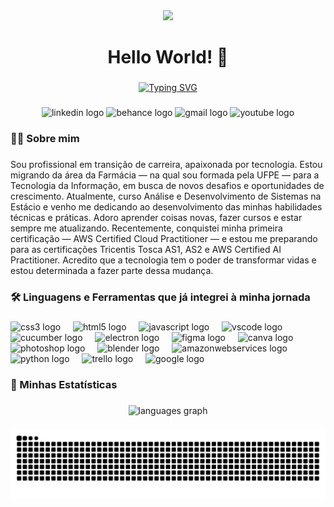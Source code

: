 <div align="center">
  <img height="200" src="https://media0.giphy.com/media/v1.Y2lkPTc5MGI3NjExeTlkb2xodHZ1am11M2MyZmdhbmRhODNzZTAyMGFuNTlqb2Zyb3JyYyZlcD12MV9pbnRlcm5hbF9naWZfYnlfaWQmY3Q9cw/lOfzwCwpbEBOu5e1ob/giphy.gif"  />
</div>

###

<h1 align="center">Hello World! 👋</h1>

###

<div style="text-align: center; margin-top: 20px;">
  <a href="https://git.io/typing-svg">
    <img src="https://readme-typing-svg.herokuapp.com?font=Fira+Code&pause=1000&center=true&width=435&lines=Eu+sou+Helo%C3%ADsa%2C+seja+bem-vindo(a)!" alt="Typing SVG" />
  </a>
</div>

###

<div align="center">
  <img src="https://img.shields.io/static/v1?message=LinkedIn&logo=linkedin&label=&color=0077B5&logoColor=white&labelColor=&style=for-the-badge" height="25" alt="linkedin logo"  />
  <img src="https://img.shields.io/static/v1?message=Behance&logo=behance&label=&color=1769ff&logoColor=white&labelColor=&style=for-the-badge" height="25" alt="behance logo"  />
  <img src="https://img.shields.io/static/v1?message=Gmail&logo=gmail&label=&color=D14836&logoColor=white&labelColor=&style=for-the-badge" height="25" alt="gmail logo"  />
  <img src="https://img.shields.io/static/v1?message=Youtube&logo=youtube&label=&color=FF0000&logoColor=white&labelColor=&style=for-the-badge" height="25" alt="youtube logo"  />
</div>

###

<h3 align="left">👩‍💻  Sobre mim</h3>

###

<p align="left">Sou profissional em transição de carreira, apaixonada por tecnologia. Estou migrando da área da Farmácia — na qual sou formada pela UFPE — para a Tecnologia da Informação, em busca de novos desafios e oportunidades de crescimento. Atualmente, curso Análise e Desenvolvimento de Sistemas na Estácio e venho me dedicando ao desenvolvimento das minhas habilidades técnicas e práticas. Adoro aprender coisas novas, fazer cursos e estar sempre me atualizando. Recentemente, conquistei minha primeira certificação — AWS Certified Cloud Practitioner — e estou me preparando para as certificações Tricentis Tosca AS1, AS2 e AWS Certified AI Practitioner.  Acredito que a tecnologia tem o poder de transformar vidas e estou determinada a fazer parte dessa mudança.</p>

###

<h3 align="left">🛠 Linguagens e Ferramentas que já integrei à minha jornada</h3>

###

<div align="left">
  <img src="https://cdn.jsdelivr.net/gh/devicons/devicon/icons/css3/css3-original.svg" height="40" alt="css3 logo"  />
  <img width="12" />
  <img src="https://cdn.jsdelivr.net/gh/devicons/devicon/icons/html5/html5-original.svg" height="40" alt="html5 logo"  />
  <img width="12" />
  <img src="https://cdn.jsdelivr.net/gh/devicons/devicon/icons/javascript/javascript-original.svg" height="40" alt="javascript logo"  />
  <img width="12" />
  <img src="https://cdn.jsdelivr.net/gh/devicons/devicon/icons/vscode/vscode-original.svg" height="40" alt="vscode logo"  />
  <img width="12" />
  <img src="https://cdn.jsdelivr.net/gh/devicons/devicon/icons/cucumber/cucumber-plain.svg" height="40" alt="cucumber logo"  />
  <img width="12" />
  <img src="https://cdn.jsdelivr.net/gh/devicons/devicon/icons/electron/electron-original.svg" height="40" alt="electron logo"  />
  <img width="12" />
  <img src="https://cdn.jsdelivr.net/gh/devicons/devicon/icons/figma/figma-original.svg" height="40" alt="figma logo"  />
  <img width="12" />
  <img src="https://cdn.jsdelivr.net/gh/devicons/devicon/icons/canva/canva-original.svg" height="40" alt="canva logo"  />
  <img width="12" />
  <img src="https://cdn.jsdelivr.net/gh/devicons/devicon/icons/photoshop/photoshop-plain.svg" height="40" alt="photoshop logo"  />
  <img width="12" />
  <img src="https://cdn.jsdelivr.net/gh/devicons/devicon/icons/blender/blender-original.svg" height="40" alt="blender logo"  />
  <img width="12" />
  <img src="https://cdn.jsdelivr.net/gh/devicons/devicon/icons/amazonwebservices/amazonwebservices-line-wordmark.svg" height="40" alt="amazonwebservices logo"  />
  <img width="12" />
  <img src="https://cdn.jsdelivr.net/gh/devicons/devicon/icons/python/python-original.svg" height="40" alt="python logo"  />
  <img width="12" />
  <img src="https://cdn.jsdelivr.net/gh/devicons/devicon/icons/trello/trello-plain.svg" height="40" alt="trello logo"  />
  <img width="12" />
  <img src="https://cdn.jsdelivr.net/gh/devicons/devicon/icons/google/google-original.svg" height="40" alt="google logo"  />
</div>

###

<h3 align="left">🚀 Minhas Estatísticas</h3>

###

<div align="center">
  <img src="https://github-readme-stats.vercel.app/api/top-langs?username=HeloisaGP&locale=en&hide_title=false&layout=compact&card_width=320&langs_count=5&theme=dracula&hide_border=false&order=2" height="150" alt="languages graph"  />
</div>

###

<img src="https://raw.githubusercontent.com/HeloisaGP/HeloisaGP/output/snake.svg" alt="Snake animation" />

###
